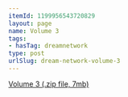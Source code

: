 ```yaml
---
itemId: 1199956543720829
layout: page
name: Volume 3
tags:
- hasTag: dreamnetwork
type: post
urlSlug: dream-network-volume-3
---
```

<a href="files/Volume_3.zip" download>Volume 3 (.zip file, 7mb)</a>
